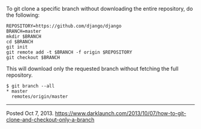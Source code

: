 To git clone a specific branch without downloading the entire repository, do the following:

```
REPOSITORY=https://github.com/django/django
BRANCH=master
mkdir $BRANCH
cd $BRANCH
git init
git remote add -t $BRANCH -f origin $REPOSITORY
git checkout $BRANCH
```

This will download only the requested branch without fetching the full repository.

```
$ git branch --all
* master
  remotes/origin/master
```

---

Posted Oct 7, 2013.
https://www.darklaunch.com/2013/10/07/how-to-git-clone-and-checkout-only-a-branch